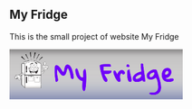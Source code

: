 ## My Fridge

This is the small project of website My Fridge

<a href="https://munarvioletta.github.io/index.html" target="_blank" ><img src="icon.png"></a>

